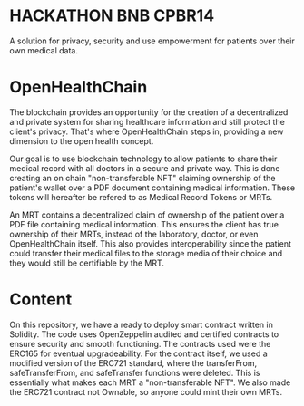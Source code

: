 # HACKATHON BNB CPBR14

A solution for privacy, security and use empowerment for patients over their own medical data.

# OpenHealthChain

The blockchain provides an opportunity for the creation of a decentralized and private system for sharing healthcare information and still protect the client's privacy. That's where OpenHealthChain steps in, providing a new dimension to the open health concept.

Our goal is to use blockchain technology to allow patients to share their medical record with all doctors in a secure and private way. This is done creating an on chain "non-transferable NFT" claiming ownership of the patient's wallet over a PDF document containing medical information. These tokens will hereafter be refered to as Medical Record Tokens or MRTs.

An MRT contains a decentralized claim of ownership of the patient over a PDF file containing medical information. This ensures the client has true ownership of their MRTs, instead of the laboratory, doctor, or even OpenHealthChain itself. This also provides interoperability since the patient could transfer their medical files to the storage media of their choice and they would still be certifiable by the MRT.

# Content

On this repository, we have a ready to deploy smart contract written in Solidity. The code uses OpenZeppelin audited and certified contracts to ensure security and smooth functioning.
The contracts used were the ERC165 for eventual upgradeability. For the contract itself, we used a modified version of the ERC721 standard, where the transferFrom, safeTransferFrom, and safeTransfer functions were deleted. This is essentially what makes each MRT a "non-transferable NFT". 
We also made the ERC721 contract not Ownable, so anyone could mint their own MRTs.
